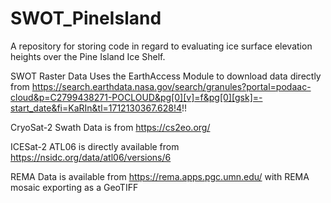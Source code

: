 # SWOT_PineIsland
A repository for storing code in regard to evaluating ice surface elevation heights over the Pine Island Ice Shelf.

SWOT Raster Data Uses the EarthAccess Module to download data directly from https://search.earthdata.nasa.gov/search/granules?portal=podaac-cloud&p=C2799438271-POCLOUD&pg[0][v]=f&pg[0][gsk]=-start_date&fi=KaRIn&tl=1712130367.628!4!!

CryoSat-2 Swath Data is from https://cs2eo.org/

ICESat-2 ATL06 is directly available from https://nsidc.org/data/atl06/versions/6

REMA Data is available from https://rema.apps.pgc.umn.edu/ with REMA mosaic exporting as a GeoTIFF
